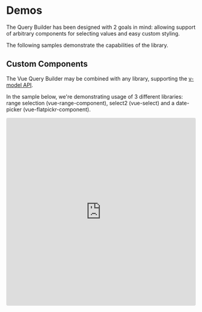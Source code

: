 # Demos

The Query Builder has been designed with 2 goals in mind: allowing support of arbitrary components
for selecting values and easy custom styling.

The following samples demonstrate the capabilities of the library.


## Custom Components

The Vue Query Builder may be combined with any library, supporting the [v-model
API](https://vuejs.org/v2/guide/components.html#Using-v-model-on-Components).

In the sample below, we're demonstrating usage of 3 different libraries: range selection
(vue-range-component), select2 (vue-select) and a date-picker (vue-flatpickr-component).


<iframe
  src="https://codesandbox.io/embed/demo-components-67vro?fontsize=14&hidenavigation=1&module=%2Fsrc%2FApp.vue&theme=dark"
  style="width:100%; height:500px; border:0; border-radius: 4px; overflow:hidden;"
  title="demo components"
  allow="geolocation; microphone; camera; midi; vr; accelerometer; gyroscope; payment; ambient-light-sensor; encrypted-media; usb"
  sandbox="allow-modals allow-forms allow-popups allow-scripts allow-same-origin"
></iframe>
